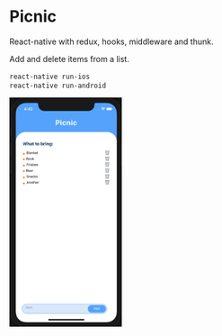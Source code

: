 # Picnic

React-native with redux, hooks, middleware and thunk.

Add and delete items from a list.

```
react-native run-ios
react-native run-android
```

<img src="images/screenshot.png" width="200">

